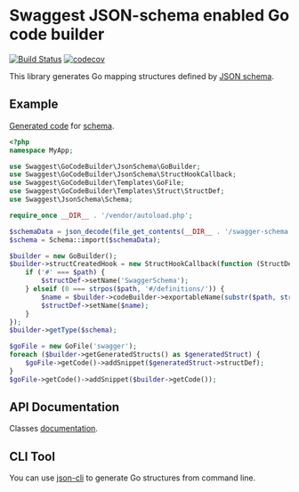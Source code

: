 # Swaggest JSON-schema enabled Go code builder

[![Build Status](https://travis-ci.org/swaggest/go-code-builder.svg?branch=master)](https://travis-ci.org/swaggest/go-code-builder)
[![codecov](https://codecov.io/gh/swaggest/go-code-builder/branch/master/graph/badge.svg)](https://codecov.io/gh/swaggest/go-code-builder)

This library generates Go mapping structures defined by [JSON schema](http://json-schema.org/).

## Example

[Generated code](tests/resources/go/swagger/entities.go) for [schema](tests/resources/swagger-schema.json).

```php
<?php
namespace MyApp;

use Swaggest\GoCodeBuilder\JsonSchema\GoBuilder;
use Swaggest\GoCodeBuilder\JsonSchema\StructHookCallback;
use Swaggest\GoCodeBuilder\Templates\GoFile;
use Swaggest\GoCodeBuilder\Templates\Struct\StructDef;
use Swaggest\JsonSchema\Schema;

require_once __DIR__ . '/vendor/autoload.php';

$schemaData = json_decode(file_get_contents(__DIR__ . '/swagger-schema.json'));
$schema = Schema::import($schemaData);

$builder = new GoBuilder();
$builder->structCreatedHook = new StructHookCallback(function (StructDef $structDef, $path, $schema) use ($builder) {
    if ('#' === $path) {
        $structDef->setName('SwaggerSchema');
    } elseif (0 === strpos($path, '#/definitions/')) {
        $name = $builder->codeBuilder->exportableName(substr($path, strlen('#/definitions/')));
        $structDef->setName($name);
    }
});
$builder->getType($schema);

$goFile = new GoFile('swagger');
foreach ($builder->getGeneratedStructs() as $generatedStruct) {
    $goFile->getCode()->addSnippet($generatedStruct->structDef);
}
$goFile->getCode()->addSnippet($builder->getCode());
```

## API Documentation

Classes [documentation](API.md).

## CLI Tool

You can use [json-cli](https://github.com/swaggest/json-cli#gengo) to generate Go structures from command line.